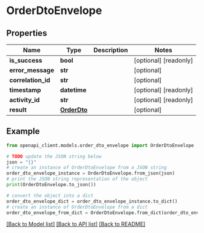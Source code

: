 # OrderDtoEnvelope


## Properties

Name | Type | Description | Notes
------------ | ------------- | ------------- | -------------
**is_success** | **bool** |  | [optional] [readonly] 
**error_message** | **str** |  | [optional] 
**correlation_id** | **str** |  | [optional] 
**timestamp** | **datetime** |  | [optional] [readonly] 
**activity_id** | **str** |  | [optional] [readonly] 
**result** | [**OrderDto**](OrderDto.md) |  | [optional] 

## Example

```python
from openapi_client.models.order_dto_envelope import OrderDtoEnvelope

# TODO update the JSON string below
json = "{}"
# create an instance of OrderDtoEnvelope from a JSON string
order_dto_envelope_instance = OrderDtoEnvelope.from_json(json)
# print the JSON string representation of the object
print(OrderDtoEnvelope.to_json())

# convert the object into a dict
order_dto_envelope_dict = order_dto_envelope_instance.to_dict()
# create an instance of OrderDtoEnvelope from a dict
order_dto_envelope_from_dict = OrderDtoEnvelope.from_dict(order_dto_envelope_dict)
```
[[Back to Model list]](../README.md#documentation-for-models) [[Back to API list]](../README.md#documentation-for-api-endpoints) [[Back to README]](../README.md)


